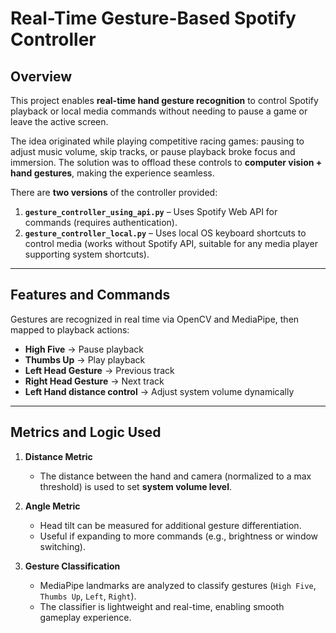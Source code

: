# Real-Time Gesture-Based Spotify Controller

## Overview  
This project enables **real-time hand gesture recognition** to control Spotify playback or local media commands without needing to pause a game or leave the active screen.  

The idea originated while playing competitive racing games: pausing to adjust music volume, skip tracks, or pause playback broke focus and immersion. The solution was to offload these controls to **computer vision + hand gestures**, making the experience seamless.  

There are **two versions** of the controller provided:
1. **`gesture_controller_using_api.py`** – Uses Spotify Web API for commands (requires authentication).  
2. **`gesture_controller_local.py`** – Uses local OS keyboard shortcuts to control media (works without Spotify API, suitable for any media player supporting system shortcuts).  

---

## Features and Commands  
Gestures are recognized in real time via OpenCV and MediaPipe, then mapped to playback actions:

- **High Five** → Pause playback  
- **Thumbs Up** → Play playback  
- **Left Head Gesture** → Previous track  
- **Right Head Gesture** → Next track  
- **Left Hand distance control** → Adjust system volume dynamically  

---

## Metrics and Logic Used
1. **Distance Metric**  
   - The distance between the hand and camera (normalized to a max threshold) is used to set **system volume level**.  

2. **Angle Metric**  
   - Head tilt can be measured for additional gesture differentiation.  
   - Useful if expanding to more commands (e.g., brightness or window switching).  

3. **Gesture Classification**  
   - MediaPipe landmarks are analyzed to classify gestures (`High Five`, `Thumbs Up`, `Left`, `Right`).  
   - The classifier is lightweight and real-time, enabling smooth gameplay experience.  
